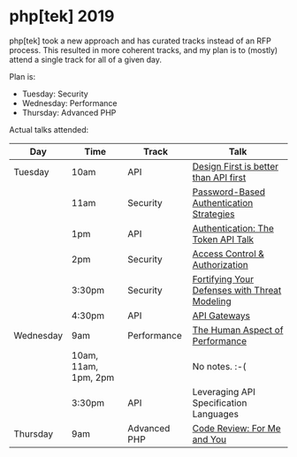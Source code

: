 # php[tek] 2019

php[tek] took a new approach and has curated tracks instead of an RFP process. This resulted in more coherent tracks, and my plan is to (mostly) attend a single track for all of a given day.

Plan is:
* Tuesday: Security
* Wednesday: Performance
* Thursday: Advanced PHP

Actual talks attended:

| Day | Time | Track | Talk |
| ----- |---|---|---|
| Tuesday |10am |API| [Design First is better than API first](./api/design-first-api-first.md)|
| |11am|Security|[Password-Based Authentication Strategies](./security/password-based-authentication.md)
| |1pm| API |[Authentication: The Token API Talk](./api/token.md)|
| |2pm| Security| [Access Control & Authorization](./security/access-control-authorization.md)
| |3:30pm| Security| [Fortifying Your Defenses with Threat Modeling](./security/threat-modeling.md)
| |4:30pm| API | [API Gateways](./api/api-gateways.md)|
| Wednesday|9am| Performance | [The Human Aspect of Performance](./performance/human-aspect.md)|
| | 10am, 11am, 1pm, 2pm | | No notes. :-( | 
| | 3:30pm | API | Leveraging API Specification Languages |
| Thursday| 9am | Advanced PHP | [Code Review: For Me and You](./advanced-php/code-review.md) |
